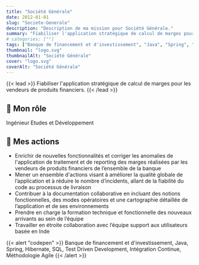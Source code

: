 ```yaml
---
title: "Société Générale"
date: 2012-01-01
slug: "Societe-Generale"
description: "Description de ma mission pour Société Générale."
summary: "Fiabiliser l'application stratégique de calcul de marges pour les vendeurs de produits financiers."
# categories: [""]
tags: ["Banque de financement et d'investissement", "Java", "Spring", "Hibernate", "SQL", "Test Driven Development", "Intégration Continue", "Méthodologie Agile"]
thumbnail: "logo.svg"
thumbnailAlt: "Société Générale"
cover: "logo.svg"
coverAlt: "Société Générale"
---
```


{{< lead >}}
Fiabiliser l'application stratégique de calcul de marges pour les vendeurs de produits financiers.
{{< /lead >}}

## :necktie: Mon rôle

Ingénieur Etudes et Développement

## :dart: Mes actions

* Enrichir de nouvelles fonctionnalités et corriger les anomalies de l'application de traitement et de reporting
des marges réalisées par les vendeurs de produits financiers de l’ensemble de la banque
* Mener un ensemble d'actions visant à améliorer la qualité globale de l’application
et à réduire le nombre d’incidents, allant de la fiabilité du code au processus de livraison
* Contribuer à la documentation collaborative en incluant des notions fonctionnelles, des modes opératoires
et une cartographie détaillée de l’application et de ses environnements
* Prendre en charge la formation technique et fonctionnelle des nouveaux arrivants au sein de l’équipe 
* Travailler en étroite collaboration avec l’équipe support aux utilisateurs basée en Inde

{{< alert "codepen" >}}
Banque de financement et d'investissement, Java, Spring, Hibernate, SQL, Test Driven Development,
Intégration Continue, Méthodologie Agile
{{< /alert >}}
